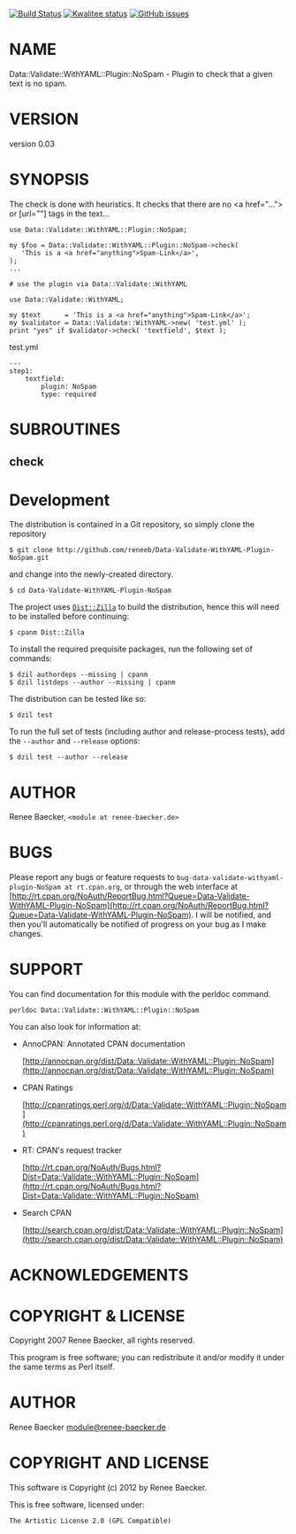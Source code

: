 [![Build Status](https://travis-ci.org/reneeb/Data-Validate-WithYAML-Plugin-NoSpam.svg?branch=master)](https://travis-ci.org/reneeb/Data-Validate-WithYAML-Plugin-NoSpam)
[![Kwalitee status](http://cpants.cpanauthors.org/dist/Data-Validate-WithYAML-Plugin-NoSpam.png)](http://cpants.charsbar.org/dist/overview/Data-Validate-WithYAML-Plugin-NoSpam)
[![GitHub issues](https://img.shields.io/github/issues/reneeb/Data-Validate-WithYAML-Plugin-NoSpam.svg)](https://github.com/reneeb/Data-Validate-WithYAML-Plugin-NoSpam/issues)

# NAME

Data::Validate::WithYAML::Plugin::NoSpam - Plugin to check that a given text is no spam.

# VERSION

version 0.03

# SYNOPSIS

The check is done with heuristics. It checks that there are no
&lt;a href="..."> or \[url=""\] tags in the text...

    use Data::Validate::WithYAML::Plugin::NoSpam;

    my $foo = Data::Validate::WithYAML::Plugin::NoSpam->check(
       'This is a <a href="anything">Spam-Link</a>',
    );
    ...
    
    # use the plugin via Data::Validate::WithYAML
    
    use Data::Validate::WithYAML;
    
    my $text      = 'This is a <a href="anything">Spam-Link</a>';
    my $validator = Data::Validate::WithYAML->new( 'test.yml' );
    print "yes" if $validator->check( 'textfield', $text );

test.yml

    ---
    step1:
        textfield:
            plugin: NoSpam
            type: required

# SUBROUTINES

## check



# Development

The distribution is contained in a Git repository, so simply clone the
repository

```
$ git clone http://github.com/reneeb/Data-Validate-WithYAML-Plugin-NoSpam.git
```

and change into the newly-created directory.

```
$ cd Data-Validate-WithYAML-Plugin-NoSpam
```

The project uses [`Dist::Zilla`](https://metacpan.org/pod/Dist::Zilla) to
build the distribution, hence this will need to be installed before
continuing:

```
$ cpanm Dist::Zilla
```

To install the required prequisite packages, run the following set of
commands:

```
$ dzil authordeps --missing | cpanm
$ dzil listdeps --author --missing | cpanm
```

The distribution can be tested like so:

```
$ dzil test
```

To run the full set of tests (including author and release-process tests),
add the `--author` and `--release` options:

```
$ dzil test --author --release
```

# AUTHOR

Renee Baecker, `<module at renee-baecker.de>`

# BUGS

Please report any bugs or feature requests to
`bug-data-validate-withyaml-plugin-NoSpam at rt.cpan.org`, or through the web interface at
[http://rt.cpan.org/NoAuth/ReportBug.html?Queue=Data-Validate-WithYAML-Plugin-NoSpam](http://rt.cpan.org/NoAuth/ReportBug.html?Queue=Data-Validate-WithYAML-Plugin-NoSpam).
I will be notified, and then you'll automatically be notified of progress on
your bug as I make changes.

# SUPPORT

You can find documentation for this module with the perldoc command.

    perldoc Data::Validate::WithYAML::Plugin::NoSpam

You can also look for information at:

- AnnoCPAN: Annotated CPAN documentation

    [http://annocpan.org/dist/Data::Validate::WithYAML::Plugin::NoSpam](http://annocpan.org/dist/Data::Validate::WithYAML::Plugin::NoSpam)

- CPAN Ratings

    [http://cpanratings.perl.org/d/Data::Validate::WithYAML::Plugin::NoSpam](http://cpanratings.perl.org/d/Data::Validate::WithYAML::Plugin::NoSpam)

- RT: CPAN's request tracker

    [http://rt.cpan.org/NoAuth/Bugs.html?Dist=Data::Validate::WithYAML::Plugin::NoSpam](http://rt.cpan.org/NoAuth/Bugs.html?Dist=Data::Validate::WithYAML::Plugin::NoSpam)

- Search CPAN

    [http://search.cpan.org/dist/Data::Validate::WithYAML::Plugin::NoSpam](http://search.cpan.org/dist/Data::Validate::WithYAML::Plugin::NoSpam)

# ACKNOWLEDGEMENTS

# COPYRIGHT & LICENSE

Copyright 2007 Renee Baecker, all rights reserved.

This program is free software; you can redistribute it and/or modify it
under the same terms as Perl itself.

# AUTHOR

Renee Baecker <module@renee-baecker.de>

# COPYRIGHT AND LICENSE

This software is Copyright (c) 2012 by Renee Baecker.

This is free software, licensed under:

    The Artistic License 2.0 (GPL Compatible)
